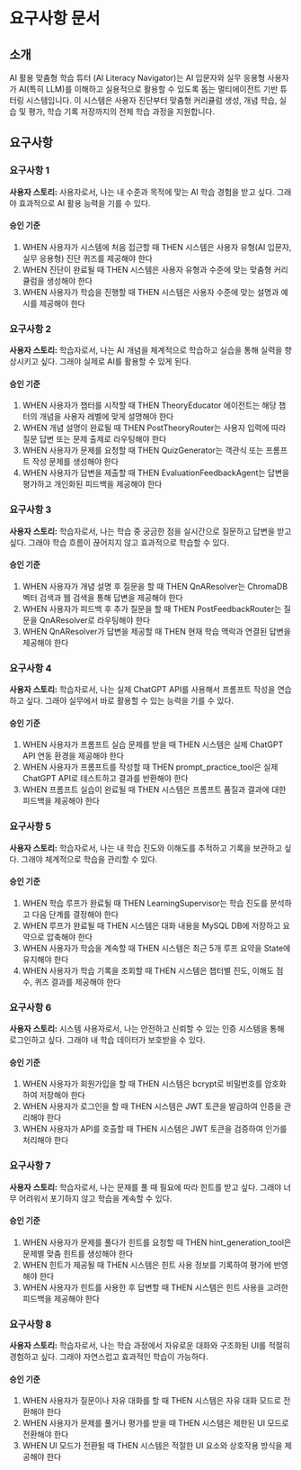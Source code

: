 # 요구사항 문서

## 소개

AI 활용 맞춤형 학습 튜터 (AI Literacy Navigator)는 AI 입문자와 실무 응용형 사용자가 AI(특히 LLM)를 이해하고 실용적으로 활용할 수 있도록 돕는 멀티에이전트 기반 튜터링 시스템입니다. 이 시스템은 사용자 진단부터 맞춤형 커리큘럼 생성, 개념 학습, 실습 및 평가, 학습 기록 저장까지의 전체 학습 과정을 지원합니다.

## 요구사항

### 요구사항 1

**사용자 스토리:** 사용자로서, 나는 내 수준과 목적에 맞는 AI 학습 경험을 받고 싶다. 그래야 효과적으로 AI 활용 능력을 기를 수 있다.

#### 승인 기준

1. WHEN 사용자가 시스템에 처음 접근할 때 THEN 시스템은 사용자 유형(AI 입문자, 실무 응용형) 진단 퀴즈를 제공해야 한다
2. WHEN 진단이 완료될 때 THEN 시스템은 사용자 유형과 수준에 맞는 맞춤형 커리큘럼을 생성해야 한다
3. WHEN 사용자가 학습을 진행할 때 THEN 시스템은 사용자 수준에 맞는 설명과 예시를 제공해야 한다

### 요구사항 2

**사용자 스토리:** 학습자로서, 나는 AI 개념을 체계적으로 학습하고 실습을 통해 실력을 향상시키고 싶다. 그래야 실제로 AI를 활용할 수 있게 된다.

#### 승인 기준

1. WHEN 사용자가 챕터를 시작할 때 THEN TheoryEducator 에이전트는 해당 챕터의 개념을 사용자 레벨에 맞게 설명해야 한다
2. WHEN 개념 설명이 완료될 때 THEN PostTheoryRouter는 사용자 입력에 따라 질문 답변 또는 문제 출제로 라우팅해야 한다
3. WHEN 사용자가 문제를 요청할 때 THEN QuizGenerator는 객관식 또는 프롬프트 작성 문제를 생성해야 한다
4. WHEN 사용자가 답변을 제출할 때 THEN EvaluationFeedbackAgent는 답변을 평가하고 개인화된 피드백을 제공해야 한다

### 요구사항 3

**사용자 스토리:** 학습자로서, 나는 학습 중 궁금한 점을 실시간으로 질문하고 답변을 받고 싶다. 그래야 학습 흐름이 끊어지지 않고 효과적으로 학습할 수 있다.

#### 승인 기준

1. WHEN 사용자가 개념 설명 후 질문을 할 때 THEN QnAResolver는 ChromaDB 벡터 검색과 웹 검색을 통해 답변을 제공해야 한다
2. WHEN 사용자가 피드백 후 추가 질문을 할 때 THEN PostFeedbackRouter는 질문을 QnAResolver로 라우팅해야 한다
3. WHEN QnAResolver가 답변을 제공할 때 THEN 현재 학습 맥락과 연결된 답변을 제공해야 한다

### 요구사항 4

**사용자 스토리:** 학습자로서, 나는 실제 ChatGPT API를 사용해서 프롬프트 작성을 연습하고 싶다. 그래야 실무에서 바로 활용할 수 있는 능력을 기를 수 있다.

#### 승인 기준

1. WHEN 사용자가 프롬프트 실습 문제를 받을 때 THEN 시스템은 실제 ChatGPT API 연동 환경을 제공해야 한다
2. WHEN 사용자가 프롬프트를 작성할 때 THEN prompt_practice_tool은 실제 ChatGPT API로 테스트하고 결과를 반환해야 한다
3. WHEN 프롬프트 실습이 완료될 때 THEN 시스템은 프롬프트 품질과 결과에 대한 피드백을 제공해야 한다

### 요구사항 5

**사용자 스토리:** 학습자로서, 나는 내 학습 진도와 이해도를 추적하고 기록을 보관하고 싶다. 그래야 체계적으로 학습을 관리할 수 있다.

#### 승인 기준

1. WHEN 학습 루프가 완료될 때 THEN LearningSupervisor는 학습 진도를 분석하고 다음 단계를 결정해야 한다
2. WHEN 루프가 완료될 때 THEN 시스템은 대화 내용을 MySQL DB에 저장하고 요약으로 압축해야 한다
3. WHEN 사용자가 학습을 계속할 때 THEN 시스템은 최근 5개 루프 요약을 State에 유지해야 한다
4. WHEN 사용자가 학습 기록을 조회할 때 THEN 시스템은 챕터별 진도, 이해도 점수, 퀴즈 결과를 제공해야 한다

### 요구사항 6

**사용자 스토리:** 시스템 사용자로서, 나는 안전하고 신뢰할 수 있는 인증 시스템을 통해 로그인하고 싶다. 그래야 내 학습 데이터가 보호받을 수 있다.

#### 승인 기준

1. WHEN 사용자가 회원가입을 할 때 THEN 시스템은 bcrypt로 비밀번호를 암호화하여 저장해야 한다
2. WHEN 사용자가 로그인을 할 때 THEN 시스템은 JWT 토큰을 발급하여 인증을 관리해야 한다
3. WHEN 사용자가 API를 호출할 때 THEN 시스템은 JWT 토큰을 검증하여 인가를 처리해야 한다

### 요구사항 7

**사용자 스토리:** 학습자로서, 나는 문제를 풀 때 필요에 따라 힌트를 받고 싶다. 그래야 너무 어려워서 포기하지 않고 학습을 계속할 수 있다.

#### 승인 기준

1. WHEN 사용자가 문제를 풀다가 힌트를 요청할 때 THEN hint_generation_tool은 문제별 맞춤 힌트를 생성해야 한다
2. WHEN 힌트가 제공될 때 THEN 시스템은 힌트 사용 정보를 기록하여 평가에 반영해야 한다
3. WHEN 사용자가 힌트를 사용한 후 답변할 때 THEN 시스템은 힌트 사용을 고려한 피드백을 제공해야 한다

### 요구사항 8

**사용자 스토리:** 학습자로서, 나는 학습 과정에서 자유로운 대화와 구조화된 UI를 적절히 경험하고 싶다. 그래야 자연스럽고 효과적인 학습이 가능하다.

#### 승인 기준

1. WHEN 사용자가 질문이나 자유 대화를 할 때 THEN 시스템은 자유 대화 모드로 전환해야 한다
2. WHEN 사용자가 문제를 풀거나 평가를 받을 때 THEN 시스템은 제한된 UI 모드로 전환해야 한다
3. WHEN UI 모드가 전환될 때 THEN 시스템은 적절한 UI 요소와 상호작용 방식을 제공해야 한다